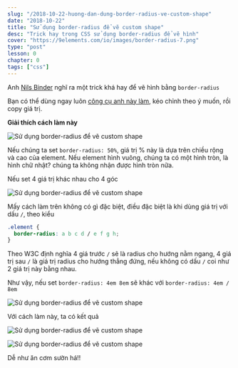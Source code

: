 ```yaml
---
slug: "/2018-10-22-huong-dan-dung-border-radius-ve-custom-shape"
date: "2018-10-22"
title: "Sử dụng border-radius để vẽ custom shape"
desc: "Trick hay trong CSS sử dụng border-radius để vẽ hình"
cover: "https://9elements.com/io/images/border-radius-7.png"
type: "post"
lesson: 0
chapter: 0
tags: ["css"]
---
```


Anh <a href="https://9elements.com/io/css-border-radius/" target="_blank" rel="noopener noreferrer">Nils Binder</a> nghĩ ra một trick khá hay để vẽ hình bằng `border-radius`

Bạn có thể dùng ngay luôn [công cụ anh này làm](https://9elements.github.io/fancy-border-radius/), kéo chỉnh theo ý muốn, rồi copy giá trị.

**Giải thích cách làm này**

![Sử dụng border-radius để vẽ custom shape](https://9elements.com/io/images/border-radius-2.png)

Nếu chúng ta set `border-radius: 50%`, giá trị % này là dựa trên chiều rộng và cao của element. Nếu element hình vuông, chúng ta có một hình tròn, là hình chữ nhật? chúng ta không nhận được hình tròn nữa.

Nếu set 4 giá trị khác nhau cho 4 góc

![Sử dụng border-radius để vẽ custom shape](https://9elements.com/io/images/border-radius-3.png)

Mấy cách làm trên không có gì đặc biệt, điều đặc biệt là khi dùng giá trị với dấu `/`, theo kiểu

```css
.element {
  border-radius: a b c d / e f g h;
}
```

Theo W3C định nghĩa 4 giá trước `/` sẽ là radius cho hướng nằm ngang, 4 giá trị sau `/` là giá trị radius cho hướng thẳng đứng, nếu không có dấu `/` coi như 2 giá trị này bằng nhau.

Như vậy, nếu set `border-radius: 4em 8em` sẽ khác với `border-radius: 4em / 8em`

![Sử dụng border-radius để vẽ custom shape](https://9elements.com/io/images/border-radius-4.png)

Với cách làm này, ta có kết quả

![Sử dụng border-radius để vẽ custom shape](https://9elements.com/io/images/border-radius-5.png)

![Sử dụng border-radius để vẽ custom shape](https://9elements.com/io/images/border-radius-6.png)

Dễ như ăn cơm sườn há!!